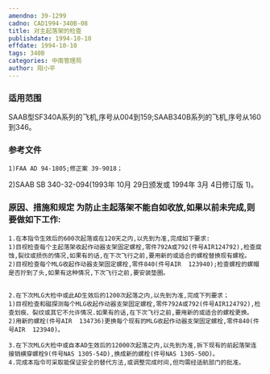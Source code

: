 ```yaml
---
amendno: 39-1299
cadno: CAD1994-340B-08
title: 对主起落架的检查
publishdate: 1994-10-10
effdate: 1994-10-10
tags: 340B
categories: 中南管理局
author: 阳小平
---
```


### 适用范围 
SAAB型SF340A系列的飞机,序号从004到159;SAAB340B系列的飞机,序号从160到346。

### 参考文件
    1)FAA AD 94-1805;修正案 39-9018；
 2)SAAB SB 340-32-094(1993年 10月 29日颁发或 1994年 3月 4日修订版 1)。

### 原因、措施和规定     为防止主起落架不能自如收放,如果以前未完成,则要做如下工作: 
    1.在本指令生效后的600次起落或在120天之内,以先到为准,完成如下要求: 
    1)目视检查每个主起落架收起作动器支架固定螺栓,零件792A或792(件号AIR124792),检查腐蚀,裂纹或损伤的情况,如果有的话,在下次飞行之前,要用新的或适合的螺栓替换现有螺栓。 
    2)目视检查每个MLG收起作动器支架固定螺栓,零件840(件号AIR  123940);检查螺栓的螺帽是否拧到了头,如果有这种情况,下次飞行之前,要安装垫圈。 

  
    2.在下次MLG大检中或此AD生效后的1200次起落之内,以先到为准,完成下列要求； 
    1)目视检查和磁探测每个MLG收起作动器支架固定螺栓,零件792A或792(件号AIR124792),检查划痕、裂纹或其它不允许情况.如果有的话,在下次飞行之前,要用新的或适合的螺栓更换。 
    2)用新的螺栓(件号AIR  134736)更换每个现有的MLG收起作动器支架固定螺栓,零件840(件号AIR  123940)。

    3.在下次MLG大检中或自本AD生效后的12000次起落之内,以先到为准,拆下现有的前起落架连接销横穿螺栓9(件号NAS 1305-54D),换成新的螺栓(件号NAS 1305-50D)。 
    4.完成本指令可采取能保证安全的替代方法,或调整完成时间,但均需经适航部门的批准。

